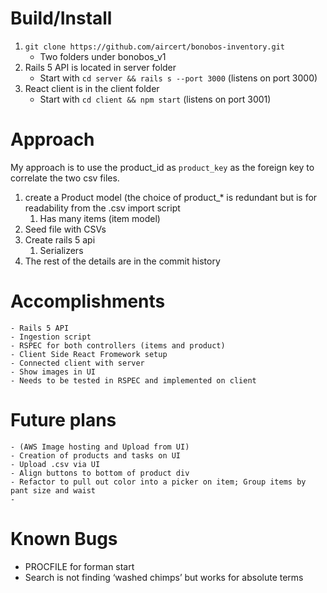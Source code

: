 # Build/Install  
1. `git clone https://github.com/aircert/bonobos-inventory.git`
    - Two folders under bonobos_v1
2. Rails 5 API is located in server folder 
    - Start with `cd server && rails s --port 3000` (listens on port 3000)
3. React client is in the client folder
    - Start with `cd client && npm start` (listens on port 3001)


# Approach

My approach is to use the product_id as `product_key` as the foreign key to correlate the two csv files. 
1. create a Product model (the choice of product_* is redundant but is for readability from the .csv import script
    1. Has many items (item model)
2. Seed file with CSVs
3. Create rails 5 api 
    1. Serializers
4. The rest of the details are in the commit history

# Accomplishments
    - Rails 5 API
    - Ingestion script
    - RSPEC for both controllers (items and product)
    - Client Side React Fromework setup
    - Connected client with server
    - Show images in UI
    - Needs to be tested in RSPEC and implemented on client

# Future plans 
    - (AWS Image hosting and Upload from UI)
    - Creation of products and tasks on UI
    - Upload .csv via UI
    - Align buttons to bottom of product div
    - Refactor to pull out color into a picker on item; Group items by pant size and waist
    -

# Known Bugs
- PROCFILE for forman start
- Search is not finding ‘washed chimps’ but works for absolute terms




